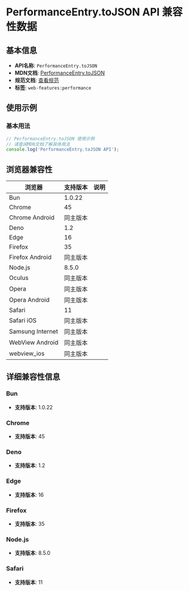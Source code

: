 # PerformanceEntry.toJSON API 兼容性数据

## 基本信息

- **API名称**: `PerformanceEntry.toJSON`
- **MDN文档**: [PerformanceEntry.toJSON](https://developer.mozilla.org/docs/Web/API/PerformanceEntry/toJSON)
- **规范文档**: [查看规范](https://w3c.github.io/performance-timeline/#dom-performanceentry-tojson)
- **标签**: `web-features:performance`

## 使用示例

### 基本用法

```javascript
// PerformanceEntry.toJSON 使用示例
// 请查阅MDN文档了解具体用法
console.log('PerformanceEntry.toJSON API');
```

## 浏览器兼容性

| 浏览器 | 支持版本 | 说明 |
|--------|----------|------|
| Bun | 1.0.22 |  |
| Chrome | 45 |  |
| Chrome Android | 同主版本 |  |
| Deno | 1.2 |  |
| Edge | 16 |  |
| Firefox | 35 |  |
| Firefox Android | 同主版本 |  |
| Node.js | 8.5.0 |  |
| Oculus | 同主版本 |  |
| Opera | 同主版本 |  |
| Opera Android | 同主版本 |  |
| Safari | 11 |  |
| Safari iOS | 同主版本 |  |
| Samsung Internet | 同主版本 |  |
| WebView Android | 同主版本 |  |
| webview_ios | 同主版本 |  |

## 详细兼容性信息

### Bun

- **支持版本**: 1.0.22

### Chrome

- **支持版本**: 45

### Deno

- **支持版本**: 1.2

### Edge

- **支持版本**: 16

### Firefox

- **支持版本**: 35

### Node.js

- **支持版本**: 8.5.0

### Safari

- **支持版本**: 11

